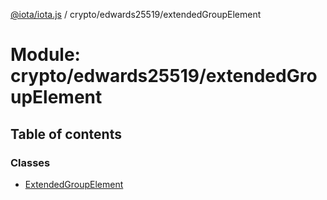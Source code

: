 [@iota/iota.js](../README.md) / crypto/edwards25519/extendedGroupElement

# Module: crypto/edwards25519/extendedGroupElement

## Table of contents

### Classes

- [ExtendedGroupElement](../classes/crypto/edwards25519/extendedgroupelement.extendedgroupelement.md)
